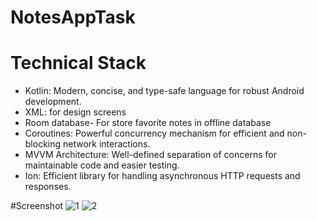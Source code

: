 # NotesAppTask
# Technical Stack
- Kotlin: Modern, concise, and type-safe language for robust Android development.
- XML: for design screens
- Room database- For store favorite notes in offline database
- Coroutines: Powerful concurrency mechanism for efficient and non-blocking network interactions.
- MVVM Architecture: Well-defined separation of concerns for maintainable code and easier testing.
- Ion: Efficient library for handling asynchronous HTTP requests and responses.

#Screenshot
![1](https://github.com/user-attachments/assets/3f8a8074-f8dc-4335-9287-6011ad03c5e9)
![2](https://github.com/user-attachments/assets/f6cd6736-b0e1-4928-af7a-849d7c4de5d5)
